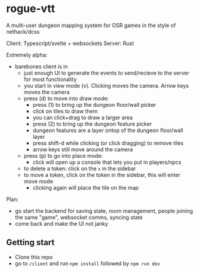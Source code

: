 # rogue-vtt

A multi-user dungeon mapping system for OSR games in the style of nethack/dcss

Client: Typescript/svelte + websockets
Server: Rust 

Extremely alpha: 

- barebones client is in 
  - just enough UI to generate the events to send/recieve to the server for most functionality 
  - you start in view mode (v).  Clicking moves the camera.  Arrow keys moves the camera 
  - press (d) to move into draw mode: 
    - press (1) to bring up the dungeon floor/wall picker 
    - click on tiles to draw them
    - you can click+drag to draw a larger area 
    - press (2) to bring up the dungeon feature picker 
    - dungeon features are a layer ontop of the dungeon floor/wall layer 
    - press shift-d while clicking (or click dragging) to remove tiles 
    - arrow keys still move around the camera
  - press (p) to go into place mode: 
    - click will open up a console that lets you put in players/npcs 
  - to delete a token: click on the `x` in the sidebar
  - to move a token, click on the token in the sidebar, this will enter move mode 
    - clicking again will place the tile on the map 


Plan: 

- go start the backend for saving state, room management, people joining the same "game", websocket comms, syncing state 
- come back and make the UI not janky 


## Getting start 

- Clone this repo 
- go to `/client` and run `npm install` followed by `npm run dev` 

